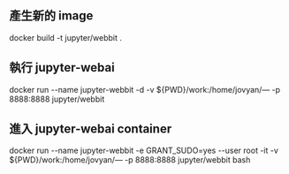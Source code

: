 ## 產生新的 image
docker build -t jupyter/webbit .

## 執行 jupyter-webai
docker run --name jupyter-webbit -d -v ${PWD}/work:/home/jovyan/— -p 8888:8888 jupyter/webbit

## 進入 jupyter-webai container
docker run --name jupyter-webbit -e GRANT_SUDO=yes --user root -it -v ${PWD}/work:/home/jovyan/— -p 8888:8888 jupyter/webbit bash
